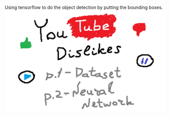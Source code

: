 Using tensorflow to do the object detection by putting the bounding boxes.
![youtube_preview_full.jpg](youtube_preview_full.jpg)
